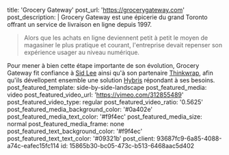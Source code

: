 title: 'Grocery Gateway'
post_url: 'https://grocerygateway.com'
post_description: |
  Grocery Gateway est une épicerie du grand Toronto offrant un service de livraison en ligne depuis&nbsp;1997.
  
  > Alors que les achats en ligne deviennent petit à petit le moyen de magasiner le plus pratique et courant, l'entreprise devait repenser son expérience usager au niveau&nbsp;numérique. 
  
  Pour mener à bien cette étape importante de son évolution, Grocery Gateway fit confiance à [Sid Lee](https://sidlee.com/fr) ainsi qu'à son partenaire [Thinkwrap](http://www.thinkwrap.com/), afin qu'ils dévellopent ensemble une solution [Hybris](https://www.sap.com/canada/products/crm/e-commerce-platforms.html) répondant à ses&nbsp;besoins.
post_featured_template: side-by-side-landscape
post_featured_media: video
post_featured_video_url: 'https://vimeo.com/312855489'
post_featured_video_type: regular
post_featured_video_ratio: '0.5625'
post_featured_media_background_color: '#0a402e'
post_featured_media_text_color: '#f9f4ec'
post_featured_media_size: normal
post_featured_media_frame: none
post_featured_text_background_color: '#f9f4ec'
post_featured_text_text_color: '#09321b'
post_client: 93687fc9-6a85-4088-a74c-eafec15fc114
id: 15865b30-bc05-473c-b513-6468aac5d402
